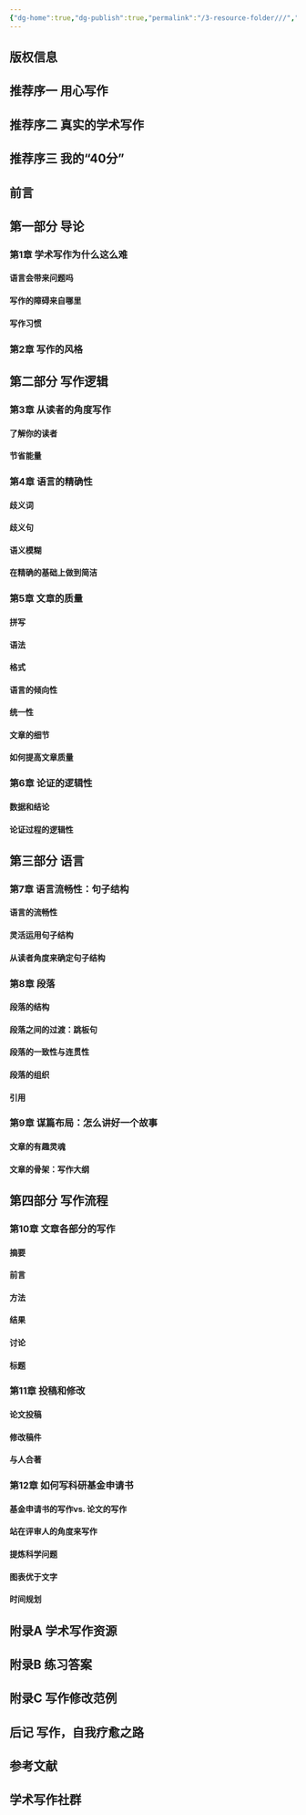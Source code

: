 ```yaml
---
{"dg-home":true,"dg-publish":true,"permalink":"/3-resource-folder///","tags":"gardenEntry","dgPassFrontmatter":true}
---
```


## 版权信息

## 推荐序一 用心写作

## 推荐序二 真实的学术写作

## 推荐序三 我的“40分”

## 前言

## 第一部分 导论

### 第1章 学术写作为什么这么难

#### 语言会带来问题吗

#### 写作的障碍来自哪里

#### 写作习惯

### 第2章 写作的风格

## 第二部分 写作逻辑

### 第3章 从读者的角度写作

#### 了解你的读者

#### 节省能量

### 第4章 语言的精确性

#### 歧义词

#### 歧义句

#### 语义模糊

#### 在精确的基础上做到简洁

### 第5章 文章的质量

#### 拼写

#### 语法

#### 格式

#### 语言的倾向性

#### 统一性

#### 文章的细节

#### 如何提高文章质量

### 第6章 论证的逻辑性

#### 数据和结论

#### 论证过程的逻辑性

## 第三部分 语言

### 第7章 语言流畅性：句子结构

#### 语言的流畅性

#### 灵活运用句子结构

#### 从读者角度来确定句子结构

### 第8章 段落

#### 段落的结构

#### 段落之间的过渡：跳板句

#### 段落的一致性与连贯性

#### 段落的组织

#### 引用

### 第9章 谋篇布局：怎么讲好一个故事

#### 文章的有趣灵魂

#### 文章的骨架：写作大纲

## 第四部分 写作流程

### 第10章 文章各部分的写作

#### 摘要

#### 前言

#### 方法

#### 结果

#### 讨论

#### 标题

### 第11章 投稿和修改

#### 论文投稿

#### 修改稿件

#### 与人合著

### 第12章 如何写科研基金申请书

#### 基金申请书的写作vs. 论文的写作

#### 站在评审人的角度来写作

#### 提炼科学问题

#### 图表优于文字

#### 时间规划

## 附录A 学术写作资源

## 附录B 练习答案

## 附录C 写作修改范例

## 后记 写作，自我疗愈之路

## 参考文献

## 学术写作社群


